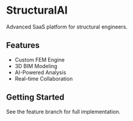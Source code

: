 # StructuralAI

Advanced SaaS platform for structural engineers.

## Features
- Custom FEM Engine
- 3D BIM Modeling  
- AI-Powered Analysis
- Real-time Collaboration

## Getting Started
See the feature branch for full implementation.
